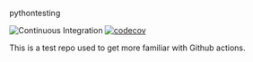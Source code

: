 pythontesting

![Continuous Integration](https://github.com/mtellis2/actionstesting/workflows/CI/badge.svg) [![codecov](https://codecov.io/gh/mtellis2/actionstesting/branch/main/graph/badge.svg)](https://codecov.io/gh/mtellis2/actionstesting)

This is a test repo used to get more familiar with Github actions.
